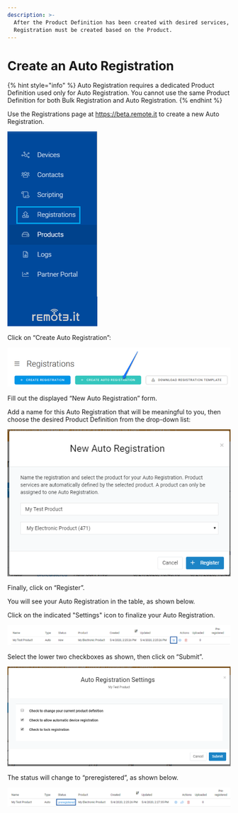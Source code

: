 ```yaml
---
description: >-
  After the Product Definition has been created with desired services, an Auto
  Registration must be created based on the Product.
---
```


# Create an Auto Registration

{% hint style="info" %}
Auto Registration requires a dedicated Product Definition used only for Auto Registration. You cannot use the same Product Definition for both Bulk Registration and Auto Registration.
{% endhint %}

Use the Registrations page at https://beta.remote.it to create a new Auto Registration.

![](../../.gitbook/assets/image%20%28206%29.png)

Click on “Create Auto Registration”:

![](../../.gitbook/assets/image%20%28477%29.png)

Fill out the displayed “New Auto Registration” form. 

Add a name for this Auto Registration that will be meaningful to you, then choose the desired Product Definition from the drop-down list:

![](../../.gitbook/assets/image%20%28254%29.png)

Finally, click on “Register”.

You will see your Auto Registration in the table, as shown below.

Click on the indicated "Settings" icon to finalize your Auto Registration.

![](../../.gitbook/assets/image%20%2812%29.png)

Select the lower two checkboxes as shown, then click on “Submit”. 

![](../../.gitbook/assets/image%20%28304%29.png)

The status will change to “preregistered”, as shown below.

![](../../.gitbook/assets/image%20%28391%29.png)

